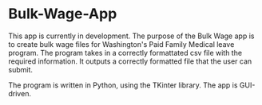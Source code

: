 # Bulk-Wage-App
This app is currently in development. The purpose of the Bulk Wage app is to create bulk wage files for Washington's Paid Family Medical leave program. 
The program takes in a correctly formattated csv file with the required information. It outputs a correctly formatted file that the user can submit.

The program is written in Python, using the TKinter library. The app is GUI-driven.
